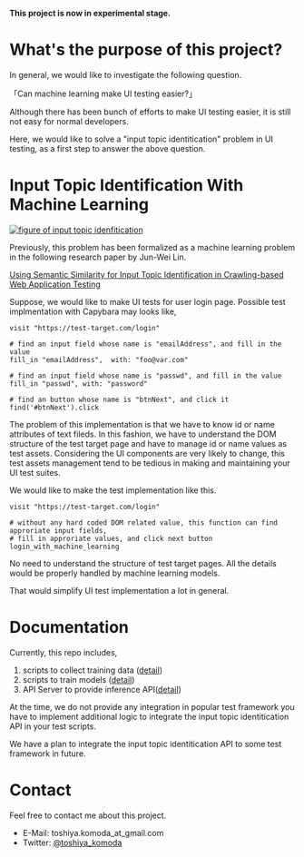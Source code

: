**This project is now in experimental stage.**

# What's the purpose of this project?

In general, we would like to investigate the following question.

「Can machine learning make UI testing easier?」

Although there has been bunch of efforts to make UI testing easier, it is still not easy for normal developers.

Here, we would like to solve a "input topic identitication" problem in UI testing, as a first step to answer the above question.

# Input Topic Identification With Machine Learning

[![figure of input topic idenfitication](
https://gist.githubusercontent.com/toshiya/722357d3c8d1c22511594640d21db749/raw/702a890f16b6d663b63062911e1a9f1bc47c5230/Introduce_Machine_Learning_into_UI_Tests.png)](https://www.slideshare.net/ToshiyaKomoda/introduce-machine-learning-into-ui-tests)

Previously, this problem has been formalized as a machine learning problem in the following research paper by Jun-Wei Lin.

[Using Semantic Similarity for Input Topic Identification in Crawling-based Web Application Testing](https://arxiv.org/abs/1608.06549)

Suppose, we would like to make UI tests for user login page. Possible test implmentation with Capybara may looks like,

```
visit "https://test-target.com/login"

# find an input field whose name is "emailAddress", and fill in the value
fill_in "emailAddress",  with: "foo@var.com"

# find an input field whose name is "passwd", and fill in the value
fill_in "passwd", with: "password"

# find an button whose name is "btnNext", and click it
find('#btnNext').click
```

The problem of this implementation is that we have to know id or name attributes of text fileds. In this fashion, we have to understand the DOM structure of the test target page and have to manage id or name values as test assets. Considering the UI components are very likely to change, this test assets management tend to be tedious in making and maintaining your UI test suites.

We would like to make the test implementation like this.

```
visit "https://test-target.com/login"

# without any hard coded DOM related value, this function can find approriate input fields,
# fill in approriate values, and click next button
login_with_machine_learning
```

No need to understand the structure of test target pages. All the details would be properly handled by machine learning models.

That would simplify UI test implementation a lot in general.

# Documentation

Currently, this repo includes,

1. scripts to collect training data ([detail](/docs/collecting_training_set.md))
2. scripts to train models ([detail](/docs/training_model.md))
3. API Server to provide inference API([detail](/docs/api_server.md))

At the time, we do not provide any integration in popular test framework
you have to implement additional logic to integrate
the input topic identitication API in your test scripts.

We have a plan to integrate the input
topic identitication API to some
test framework in future.

# Contact

Feel free to contact me about this project.

- E-Mail: toshiya.komoda_at_gmail.com
- Twitter: [@toshiya_komoda](https://twitter.com/toshiya_komoda)
